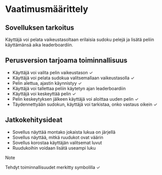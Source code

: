 # Vaatimusmäärittely

## Sovelluksen tarkoitus

Käyttäjä voi pelata vaikeustasoltaan erilaisia sudoku pelejä ja lisätä peliin käyttämänsä aika leaderboardiin. 

## Perusversion tarjoama toiminnallisuus

- Käyttäjä voi valita pelin vaikeustason &check;
- Käyttäjä voi pelata sudokua valitsemallaan vaikeustasolla &check;
- Pelin alettua, ajastin käynnistyy &check;
- Käyttäjä voi tallettaa peliin käytetyn ajan leaderboardiin
- Käyttäjä voi keskeyttää pelin &check;
- Pelin keskeytyksen jälkeen käyttäjä voi aloittaa uuden pelin &check;
- Täydennettyään sudokun, käyttäjä voi tarkistaa, onko vastaus oikein &check;

## Jatkokehitysideat

- Sovellus näyttää montako jokaista lukua on järjellä
- Sovellus näyttää, mitkä ruudukot ovat väärin
- Sovellus korostaa käyttäjän valitsemat luvut
- Ruudukoihin voidaan lisätä useampi luku

> [!NOTE]
> Tehdyt toiminnallisuudet merkitty symbolilla &check;
